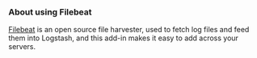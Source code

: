 <!-- usedin: [ _legacy_docker/AddOns/filebeat.md, _maestro/AddOns/filebeat.md, _node/addons/filebeat.md, _rails/AddOns/filebeat.md] -->


### About using Filebeat
[Filebeat](https://www.elastic.co/products/beats/filebeat) is an open source file harvester, used to fetch log files and feed them into Logstash, and this add-in makes it easy to add across your servers.

